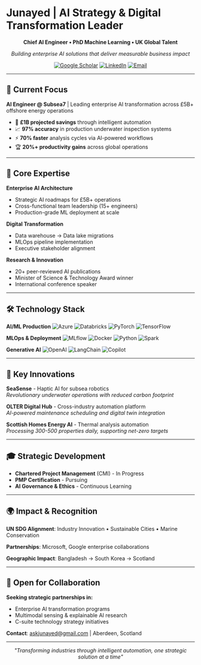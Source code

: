 # Junayed | AI Strategy & Digital Transformation Leader

<div align="center">

**Chief AI Engineer • PhD Machine Learning • UK Global Talent**

*Building enterprise AI solutions that deliver measurable business impact*

[![Google Scholar](https://img.shields.io/badge/Google%20Scholar-4285F4?style=for-the-badge&logo=google-scholar&logoColor=white)](https://scholar.google.com/citations?user=6dp1PZAAAAAJ&hl=en)
[![LinkedIn](https://img.shields.io/badge/LinkedIn-0077B5?style=for-the-badge&logo=linkedin&logoColor=white)](https://www.linkedin.com/in/mdjunayedhasan/)
[![Email](https://img.shields.io/badge/Email-D14836?style=for-the-badge&logo=gmail&logoColor=white)](mailto:askjunayed@gmail.com)

</div>

---

## 💼 Current Focus

**AI Engineer @ Subsea7** | Leading enterprise AI transformation across £5B+ offshore energy operations

- 🎯 **£1B projected savings** through intelligent automation
- 📈 **97% accuracy** in production underwater inspection systems  
- ⚡ **70% faster** analysis cycles via AI-powered workflows
- 🏆 **20%+ productivity gains** across global operations

---

## 🚀 Core Expertise

**Enterprise AI Architecture**
- Strategic AI roadmaps for £5B+ operations
- Cross-functional team leadership (15+ engineers)
- Production-grade ML deployment at scale

**Digital Transformation**
- Data warehouse → Data lake migrations
- MLOps pipeline implementation  
- Executive stakeholder alignment

**Research & Innovation**
- 20+ peer-reviewed AI publications
- Minister of Science & Technology Award winner
- International conference speaker

---

## 🛠️ Technology Stack

**AI/ML Production**
![Azure](https://img.shields.io/badge/Azure-0078D4?style=flat&logo=microsoft-azure&logoColor=white)
![Databricks](https://img.shields.io/badge/Databricks-FF3621?style=flat&logo=databricks&logoColor=white)
![PyTorch](https://img.shields.io/badge/PyTorch-EE4C2C?style=flat&logo=pytorch&logoColor=white)
![TensorFlow](https://img.shields.io/badge/TensorFlow-FF6F00?style=flat&logo=tensorflow&logoColor=white)

**MLOps & Deployment**
![MLflow](https://img.shields.io/badge/MLflow-0194E2?style=flat&logo=mlflow&logoColor=white)
![Docker](https://img.shields.io/badge/Docker-2496ED?style=flat&logo=docker&logoColor=white)
![Python](https://img.shields.io/badge/Python-3776AB?style=flat&logo=python&logoColor=white)
![Spark](https://img.shields.io/badge/Spark-E25A1C?style=flat&logo=apache-spark&logoColor=white)

**Generative AI**
![OpenAI](https://img.shields.io/badge/Azure%20OpenAI-412991?style=flat&logo=openai&logoColor=white)
![LangChain](https://img.shields.io/badge/LangChain-121212?style=flat&logo=chainlink&logoColor=white)
![Copilot](https://img.shields.io/badge/Copilot%20Studio-00BCF2?style=flat&logo=microsoft&logoColor=white)

---

## 🌟 Key Innovations

**SeaSense** - Haptic AI for subsea robotics  
*Revolutionary underwater operations with reduced carbon footprint*

**OLTER Digital Hub** - Cross-industry automation platform  
*AI-powered maintenance scheduling and digital twin integration*

**Scottish Homes Energy AI** - Thermal analysis automation  
*Processing 300-500 properties daily, supporting net-zero targets*

---

## 🎓 Strategic Development

- **Chartered Project Management** (CMI) - In Progress
- **PMP Certification** - Pursuing  
- **AI Governance & Ethics** - Continuous Learning

---

## 🌍 Impact & Recognition

**UN SDG Alignment**: Industry Innovation • Sustainable Cities • Marine Conservation

**Partnerships**: Microsoft, Google enterprise collaborations

**Geographic Impact**: Bangladesh → South Korea → Scotland

---

## 🤝 Open for Collaboration

**Seeking strategic partnerships in:**
- Enterprise AI transformation programs
- Multimodal sensing & explainable AI research  
- C-suite technology strategy initiatives

**Contact**: [askjunayed@gmail.com](mailto:askjunayed@gmail.com) | Aberdeen, Scotland

---

<div align="center">
<i>"Transforming industries through intelligent automation, one strategic solution at a time"</i>
</div>
